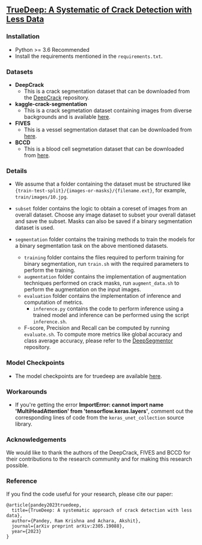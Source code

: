## [TrueDeep: A Systematic of Crack Detection with Less Data](https://arxiv.org/abs/2305.19088)
### Installation
- Python >= 3.6 Recommended
- Install the requirements mentioned in the `requirements.txt`.

### Datasets

- **DeepCrack**
  - This is a crack segmentation dataset that can be downloaded from the [DeepCrack](https://github.com/yhlleo/DeepCrack/blob/master/dataset/DeepCrack.zip) repository.
- **kaggle-crack-segmentation**
  - This is a crack segmetation dataset containing images from diverse backgrounds and is available [here](https://www.kaggle.com/datasets/lakshaymiddha/crack-segmentation-dataset).
- **FIVES**
  - This is a vessel segmentation dataset that can be downloaded from [here](https://figshare.com/ndownloader/files/34969398).
- **BCCD**
  - This is a blood cell segmetation dataset that can be downloaded from [here](https://www.kaggle.com/datasets/jeetblahiri/bccd-dataset-with-mask).

### Details

- We assume that a folder containing the dataset must be structured like `{train-test-split}/{images-or-masks}/{filename.ext}`, for example, `train/images/10.jpg`.

- `subset` folder contains the logic to obtain a coreset of images from an overall dataset. Choose any image dataset to subset your overall dataset and
save the subset. Masks can also be saved if a binary segmentation dataset is used.

- `segmentation` folder contains the training methods to train the models for a binary segmentation task on the above mentioned datasets.
  - `training` folder contains the files required to perform training for binary segmentation, run `train.sh` with the required parameters to perform the training.
  - `augmentation` folder contains the implementation of augmentation techniques performed on crack masks, run `augment_data.sh` to perform the augmentation on the input images.
  - `evaluation` folder contains the implementation of inference and computation of metrics.
    - `inference.py` contains the code to perform inference using a trained model and inference can be performed using the script `inference.sh`.
  - F-score, Precision and Recall can be computed by running `evaluate.sh`. To compute more metrics like global accuracy and class average accuracy, please refer to the [DeepSegmentor](https://github.com/yhlleo/DeepSegmentor/tree/master/eval) repository.

### Model Checkpoints
  - The model checkpoints are for truedeep are available [here](https://drive.google.com/drive/folders/18Ytylwl37ItO8PQKhccitUeJM8V23m1u?usp=drive_link).

### Workarounds
-  If you're getting the error **ImportError: cannot import name 'MultiHeadAttention' from 'tensorflow.keras.layers'**, comment out the corresponding lines of code from the `keras_unet_collection` source library.

### Acknowledgements

We would like to thank the authors of the DeepCrack, FIVES and BCCD for their contributions to the research community and for making this research possible.

### Reference
If you find the code useful for your research, please cite our paper:

```
@article{pandey2023truedeep,
  title={TrueDeep: A systematic approach of crack detection with less data},
  author={Pandey, Ram Krishna and Achara, Akshit},
  journal={arXiv preprint arXiv:2305.19088},
  year={2023}
}
```
